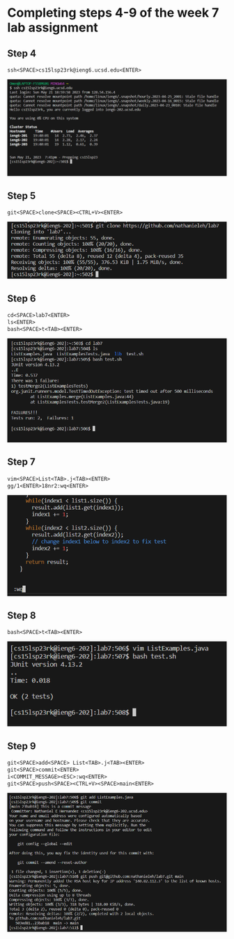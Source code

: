 # Completing steps 4-9 of the week 7 lab assignment
## Step 4
```
ssh<SPACE>cs15lsp23rk@ieng6.ucsd.edu<ENTER>
```

![Image](LOGIN.png)
## Step 5
```
git<SPACE>clone<SPACE><CTRL+V><ENTER>
```
![Image](CLONE.png)
## Step 6
```
cd<SPACE>lab7<ENTER>
ls<ENTER>
bash<SPACE>t<TAB><ENTER>
```
![Image](FIRST_TEST.png)
## Step 7
```
vim<SPACE>List<TAB>.j<TAB><ENTER>
gg/1<ENTER>18nr2:wq<ENTER>
```
![Image](CHANGE_FILE.png)
## Step 8
```
bash<SPACE>t<TAB><ENTER>
```
![Image](SECOND_TEST.png)
## Step 9
```
git<SPACE>add<SPACE> List<TAB>.j<TAB><ENTER>
git<SPACE>commit<ENTER>
i<COMMIT_MESSAGE><ESC>:wq<ENTER>
git<SPACE>push<SPACE><CTRL+V><SPACE>main<ENTER>
```
![Image](FINAL_STEP.png)
